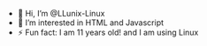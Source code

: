 - 👋 Hi, I’m @LLunix-Linux
- 👀 I’m interested in HTML and Javascript
- ⚡ Fun fact: I am 11 years old! and I am using Linux

<!---
LLunix-Linux/LLunix-Linux is a ✨ special ✨ repository because its `README.md` (this file) appears on your GitHub profile.
You can click the Preview link to take a look at your changes.
--->
